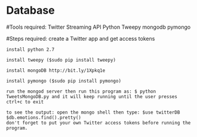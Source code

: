 # Database
    
#Tools required:
	Twitter Streaming API
    Python
    Tweepy
    mongodb
    pymongo

#Steps required:
    create a Twitter app and get access tokens
    
    install python 2.7
    
    install tweepy ($sudo pip install tweepy)
    
    install mongoDB http://bit.ly/1Xpkq1e
	
	install pymongo ($sudo pip install pymongo)
	
	run the mongod server then run this program as: $ python TweetsMongoDB.py and it will keep running until the user presses ctrl+c to exit
	
	to see the output: open the mongo shell then type: $use twitterDB  $db.emotions.find().pretty()
    don't forget to put your own Twitter access tokens before running the program.


	